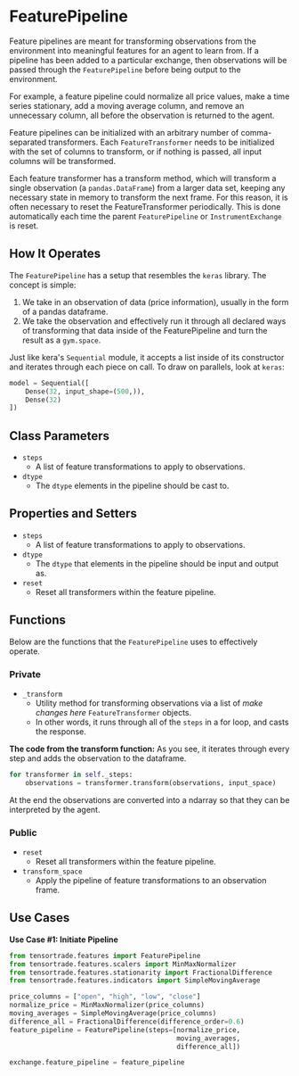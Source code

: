 # FeaturePipeline
Feature pipelines are meant for transforming observations from the environment into meaningful features for an agent to learn from. If a pipeline has been added to a particular exchange, then observations will be passed through the `FeaturePipeline` before being output to the environment.

For example, a feature pipeline could normalize all price values, make a time series stationary, add a moving average column, and remove an unnecessary column, all before the observation is returned to the agent.

Feature pipelines can be initialized with an arbitrary number of comma-separated transformers. Each `FeatureTransformer` needs to be initialized with the set of columns to transform, or if nothing is passed, all input columns will be transformed.

Each feature transformer has a transform method, which will transform a single observation (a `pandas.DataFrame`) from a larger data set, keeping any necessary state in memory to transform the next frame. For this reason, it is often necessary to reset the FeatureTransformer periodically. This is done automatically each time the parent `FeaturePipeline` or `InstrumentExchange` is reset.

## How It Operates

The `FeaturePipeline` has a setup that resembles the `keras` library. The concept is simple:

1. We take in an observation of data (price information), usually in the form of a pandas dataframe.
2. We take the observation and effectively run it through all declared ways of transforming that data inside of the FeaturePipeline and turn the result as a `gym.space`.

Just like kera's `Sequential` module, it accepts a list inside of its constructor and iterates through each piece on call. To draw on parallels, look at `keras`:

```py
model = Sequential([
    Dense(32, input_shape=(500,)),
    Dense(32)
])
```


## Class Parameters
* `steps` 
  * A list of feature transformations to apply to observations.
* `dtype`
  * The `dtype` elements in the pipeline should be cast to.

## Properties and Setters

* `steps`
  * A list of feature transformations to apply to observations.
* `dtype`
  * The `dtype` that elements in the pipeline should be input and output as.
* `reset`
  * Reset all transformers within the feature pipeline.


## Functions

Below are the functions that the `FeaturePipeline` uses to effectively operate. 

### Private
* `_transform`
  * Utility method for transforming observations via a list of *make changes here* `FeatureTransformer` objects.
  * In other words, it runs through all of the `steps` in a for loop, and casts the response. 

**The code from the transform function:**
As you see, it iterates through every step and adds the observation to the dataframe.
```py
for transformer in self._steps:
    observations = transformer.transform(observations, input_space)
```

At the end the observations are converted into a ndarray so that they can be interpreted by the agent.

### Public

* `reset`
  * Reset all transformers within the feature pipeline.
* `transform_space`
  * Apply the pipeline of feature transformations to an observation frame.

## Use Cases

**Use Case #1: Initiate Pipeline**

```py
from tensortrade.features import FeaturePipeline
from tensortrade.features.scalers import MinMaxNormalizer
from tensortrade.features.stationarity import FractionalDifference
from tensortrade.features.indicators import SimpleMovingAverage

price_columns = ["open", "high", "low", "close"]
normalize_price = MinMaxNormalizer(price_columns)
moving_averages = SimpleMovingAverage(price_columns)
difference_all = FractionalDifference(difference_order=0.6)
feature_pipeline = FeaturePipeline(steps=[normalize_price,
                                          moving_averages,
                                          difference_all])

exchange.feature_pipeline = feature_pipeline
```